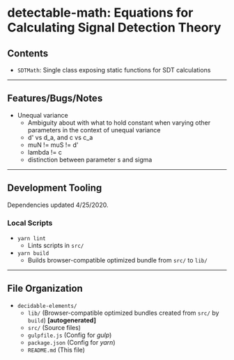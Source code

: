 <!--lint disable first-level-heading -->

# detectable-math: Equations for Calculating Signal Detection Theory

<!--lint enable first-level-heading -->

## Contents

- `SDTMath`: Single class exposing static functions for SDT calculations

---

## Features/Bugs/Notes

- Unequal variance
  - Ambiguity about with what to hold constant when varying other parameters in the
    context of unequal variance
  - d' vs d_a, and c vs c_a
  - muN != muS != d'
  - lambda != c
  - distinction between parameter s and sigma

---

## Development Tooling

Dependencies updated 4/25/2020.

### Local Scripts

- `yarn lint`
  - Lints scripts in `src/`
- `yarn build`
  - Builds browser-compatible optimized bundle from `src/` to `lib/`

---

## File Organization

- `decidable-elements/`
  - `lib/` (Browser-compatible optimized bundles created from `src/` by `build`)
    **\[autogenerated\]**
  - `src/` (Source files)
  - `gulpfile.js` (Config for *gulp*)
  - `package.json` (Config for *yarn*)
  - `README.md` (This file)
